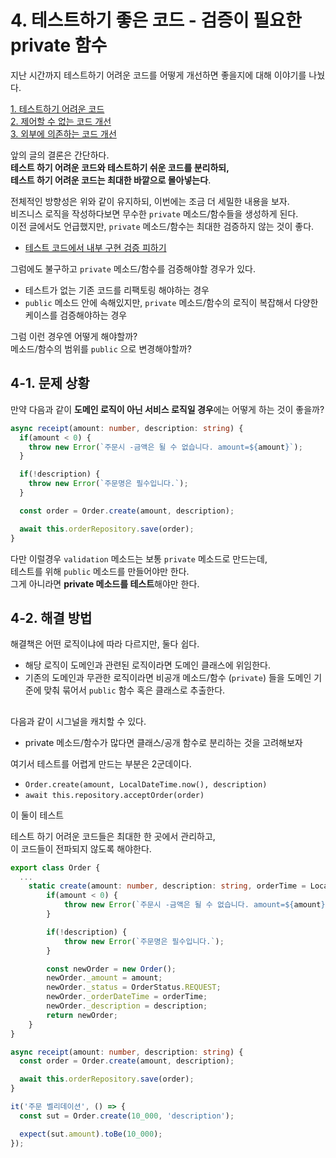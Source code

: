 # 4. 테스트하기 좋은 코드 - 검증이 필요한 private 함수

지난 시간까지 테스트하기 어려운 코드를 어떻게 개선하면 좋을지에 대해 이야기를 나눴다.

[1. 테스트하기 어려운 코드](https://jojoldu.tistory.com/674)  
[2. 제어할 수 없는 코드 개선](https://jojoldu.tistory.com/676)  
[3. 외부에 의존하는 코드 개선](https://jojoldu.tistory.com/680)  
  
앞의 글의 결론은 간단하다.  
**테스트 하기 어려운 코드와 테스트하기 쉬운 코드를 분리하되,  
테스트 하기 어려운 코드는 최대한 바깥으로 몰아넣는다**.  
  
전체적인 방향성은 위와 같이 유지하되, 이번에는 조금 더 세밀한 내용을 보자.  
비즈니스 로직을 작성하다보면 무수한 `private` 메소드/함수들을 생성하게 된다.  
이전 글에서도 언급했지만, `private` 메소드/함수는 최대한 검증하지 않는 것이 좋다.  
  
* [테스트 코드에서 내부 구현 검증 피하기](https://jojoldu.tistory.com/614)

그럼에도 불구하고 `private` 메소드/함수를 검증해야할 경우가 있다.

* 테스트가 없는 기존 코드를 리팩토링 해야하는 경우
* `public` 메소드 안에 속해있지만, `private` 메소드/함수의 로직이 복잡해서 다양한 케이스를 검증해야하는 경우

그럼 이런 경우엔 어떻게 해야할까?  
메소드/함수의 범위를 `public` 으로 변경해야할까?

## 4-1. 문제 상황

만약 다음과 같이 **도메인 로직이 아닌 서비스 로직일 경우**에는 어떻게 하는 것이 좋을까?  

```ts
async receipt(amount: number, description: string) {
  if(amount < 0) {
    throw new Error(`주문시 -금액은 될 수 없습니다. amount=${amount}`);
  }

  if(!description) {
    throw new Error(`주문명은 필수입니다.`);
  }

  const order = Order.create(amount, description);

  await this.orderRepository.save(order);
}
```

다만 이럴경우 `validation` 메소드는 보통 `private` 메소드로 만드는데,  
테스트를 위해 `public` 메소드를 만들어야만 한다.  
그게 아니라면 **private 메소드를 테스트**해야만 한다.

## 4-2. 해결 방법

해결책은 어떤 로직이냐에 따라 다르지만, 둘다 쉽다.  
  
* 해당 로직이 도메인과 관련된 로직이라면 도메인 클래스에 위임한다.
* 기존의 도메인과 무관한 로직이라면 비공개 메소드/함수 (`private`) 들을 도메인 기준에 맞춰 묶어서 `public` 함수 혹은 클래스로 추출한다.


## 

다음과 같이 시그널을 캐치할 수 있다.

* private 메소드/함수가 많다면 클래스/공개 함수로 분리하는 것을 고려해보자



여기서 테스트를 어렵게 만드는 부분은 2군데이다.

* `Order.create(amount, LocalDateTime.now(), description)`
* `await this.repository.acceptOrder(order)`

이 둘이 테스트

테스트 하기 어려운 코드들은 최대한 한 곳에서 관리하고,  
이 코드들이 전파되지 않도록 해야한다.

```ts
export class Order {
  ...
    static create(amount: number, description: string, orderTime = LocalDateTime.now()): Order {
        if(amount < 0) {
            throw new Error(`주문시 -금액은 될 수 없습니다. amount=${amount}`);
        }

        if(!description) {
            throw new Error(`주문명은 필수입니다.`);
        }

        const newOrder = new Order();
        newOrder._amount = amount;
        newOrder._status = OrderStatus.REQUEST;
        newOrder._orderDateTime = orderTime;
        newOrder._description = description;
        return newOrder;
    }
}
```

```ts
async receipt(amount: number, description: string) {
  const order = Order.create(amount, description);

  await this.orderRepository.save(order);
}
```

```ts
it('주문 벨리데이션', () => {
  const sut = Order.create(10_000, 'description');

  expect(sut.amount).toBe(10_000);
});
```